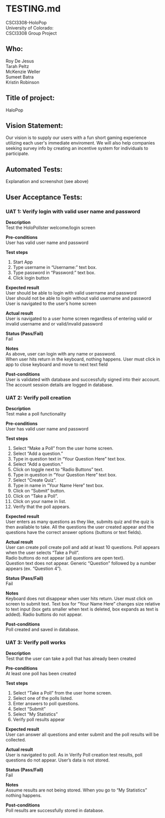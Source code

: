 # TESTING.md
CSCI3308-HoloPop  
University of Colorado:  
CSCI3308 Group Project  

## Who:  
Roy De Jesus  
Tarah Peltz  
McKenzie Weller  
Sumeet Batra  
Kristin Robinson  

## Title of project:  
HaloPop 

## Vision Statement:  
Our vision is to supply our users with a fun short gaming experience utilizing each user's immediate enviroment. We will also help companies seeking survey info by creating an incentive system for individuals to participate.

## Automated Tests:  
Explanation and screenshot (see above)

## User Acceptance Tests:  

### UAT 1: Verify login with valid user name and password 
**Description**  
Test the HoloPollster welcome/login screen  

**Pre-conditions**  
User has valid user name and password  

**Test steps**  
1. Start App  
2. Type username in “Username:” text box.  
3. Type password in “Password:” text box.  
4. Click login button  

**Expected result**  
User should be able to login with valid username and password  
User should not be able to login without valid username and password  
User is navigated to the user’s home screen  

**Actual result**  
User is navigated to a user home screen regardless of entering valid or invalid username and or valid/invalid password  

**Status (Pass/Fail)**  
Fail 

**Notes**   
As above, user can login with any name or password.  
When user hits return in the keyboard, nothing happens. User must click in app to close keyboard and move to next text field 

**Post-conditions**   
User is validated with database and successfully signed into their account.  
The account session details are logged in database.  


### UAT 2: Verify poll creation  
**Description**  
Test make a poll functionality 

**Pre-conditions**  
User has valid user name and password  

**Test steps**   
1. Select “Make a Poll” from the user home screen.  
2. Select “Add a question.”  
3. Type in question text in “Your Question Here” text box.  
4. Select “Add a question.”  
5. Click on toggle next to “Radio Buttons” text.  
6. Type in question in “Your Question Here” text box.  
7. Select “Create Quiz”.  
8. Type in name in “Your Name Here” text box.  
9. Click on “Submit” button.  
10. Click on “Take a Poll”.  
11. Click on your name in list.  
12. Verify that the poll appears.  

**Expected result**  
User enters as many questions as they like, submits quiz and the quiz is then available to take. All the questions the user created appear and the questions have the correct answer options (buttons or text fields).  

**Actual result**   
User can create poll create poll and add at least 10 questions. Poll appears when the user selects “Take a Poll”.  
Radio buttons do not appear (all questions are open text).  
Question text does not appear. Generic “Question” followed by a number appears (ex. “Question 4”).  

**Status (Pass/Fail)**   
Fail  

**Notes**   
Keyboard does not disappear when user hits return. User must click on screen to submit text. 
Text box for “Your Name Here” changes size relative to text input (box gets smaller when text is deleted, box expands as text is added).
Radio buttons do not appear. 

**Post-conditions**   
Poll created and saved in database.  


### UAT 3: Verify poll works  
**Description**  
Test that the user can take a poll that has already been created  

**Pre-conditions**  
At least one poll has been created

**Test steps**  
1. Select “Take a Poll” from the user home screen.  
2. Select one of the polls listed.  
3. Enter answers to poll questions.  
4. Select “Submit”  
5. Select “My Statistics”  
6. Verify poll results appear  

**Expected result**  
User can answer all questions and enter submit and the poll results will be collected.  

**Actual result**  
User is navigated to poll. As in Verify Poll creation test results, poll questions do not appear. User’s data is not stored.

**Status (Pass/Fail)**  
Fail

**Notes**  
Assume results are not being stored. When you go to “My Statistics” nothing happens. 

**Post-conditions**  
Poll results are successfully stored in database.

